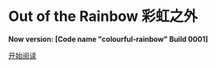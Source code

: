 # Out of the Rainbow 彩虹之外

**Now version: [Code name "colourful-rainbow" Build 0001]**

[开始阅读](https://github.com/redapple0204/my-boring-python/blob/master/out-of-the-rainbow/001.md)
